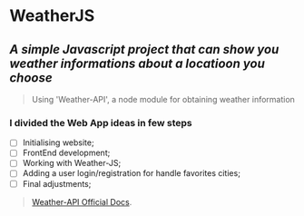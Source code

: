 # WeatherJS
## _A simple Javascript project that can show you weather informations about a locatioon you choose_

> Using 'Weather-API', a node module for obtaining weather information


### I divided the Web App ideas in few steps
- [ ] Initialising website;
- [ ] FrontEnd development;
- [ ] Working with Weather-JS;
- [ ] Adding a user login/registration for handle favorites cities;
- [ ] Final adjustments;

> [Weather-API Official Docs](https://openweathermap.org/api).
